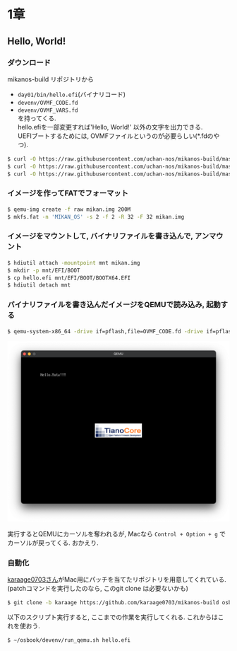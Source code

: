 
# 1章
## Hello, World!

### ダウンロード
mikanos-build リポジトリから
- `day01/bin/hello.efi`(バイナリコード)
- `devenv/OVMF_CODE.fd`
- `devenv/OVMF_VARS.fd`  
を持ってくる.  
hello.efiを一部変更すれば'Hello, World!' 以外の文字を出力できる.  
UEFIブートするためには, OVMFファイルというのが必要らしい(*.fdのやつ). 

```sh
$ curl -O https://raw.githubusercontent.com/uchan-nos/mikanos-build/master/day01/bin/hello.efi
$ curl -O https://raw.githubusercontent.com/uchan-nos/mikanos-build/master/devenv/OVMF_CODE.fd
$ curl -O https://raw.githubusercontent.com/uchan-nos/mikanos-build/master/devenv/OVMF_VARS.fd
```


### イメージを作ってFATでフォーマット
```sh
$ qemu-img create -f raw mikan.img 200M
$ mkfs.fat -n 'MIKAN_OS' -s 2 -f 2 -R 32 -F 32 mikan.img
```

### イメージをマウントして, バイナリファイルを書き込んで, アンマウント
```sh
$ hdiutil attach -mountpoint mnt mikan.img
$ mkdir -p mnt/EFI/BOOT
$ cp hello.efi mnt/EFI/BOOT/BOOTX64.EFI
$ hdiutil detach mnt
```


### バイナリファイルを書き込んだイメージをQEMUで読み込み, 起動する
```sh
$ qemu-system-x86_64 -drive if=pflash,file=OVMF_CODE.fd -drive if=pflash,file=OVMF_VARS.fd -hda mikan.img
```

![Hello World !](./image/hello_yuta.png)


実行するとQEMUにカーソルを奪われるが, Macなら `Control + Option + g` でカーソルが戻ってくる. おかえり. 



### 自動化
[karaage0703さん](https://zenn.dev/karaage0703/scraps/b2705131673377)がMac用にパッチを当てたリポジトリを用意してくれている. (patchコマンドを実行したのなら, このgit clone は必要ないかも)
```sh
$ git clone -b karaage https://github.com/karaage0703/mikanos-build osbook
```

以下のスクリプト実行すると, ここまでの作業を実行してくれる. これからはこれを使おう. 
```sh
$ ~/osbook/devenv/run_qemu.sh hello.efi
```



